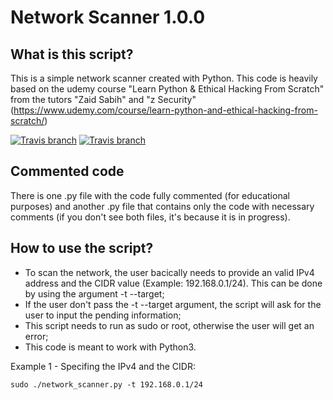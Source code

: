 # Network Scanner 1.0.0

## What is this script?

This is a simple network scanner created with Python. This code is heavily based on the udemy course "Learn Python & Ethical Hacking From Scratch" from the tutors "Zaid Sabih" and "z Security" (https://www.udemy.com/course/learn-python-and-ethical-hacking-from-scratch/)

[![Travis branch](https://img.shields.io/cran/l/devtools.svg)](https://github.com/its0v3r/Network-Scanner/blob/master/LICENSE)
[![Travis branch](https://img.shields.io/badge/made%20with-%3C3-red.svg)](https://github.com/its0v3r/Network-Scanner)

## Commented code

There is one .py file with the code fully commented (for educational purposes) and another .py file that contains only the code with necessary comments (if you don't see both files, it's because it is in progress).

## How to use the script?

- To scan the network, the user bacically needs to provide an valid IPv4 address and the CIDR value (Example: 192.168.0.1/24). This can be done by using the argument -t --target;
- If the user don't pass the -t --target argument, the script will ask for the user to input the pending information;
- This script needs to run as sudo or root, otherwise the user will get an error;
- This code is meant to work with Python3.

Example 1 - Specifing the IPv4 and the CIDR:

```
sudo ./network_scanner.py -t 192.168.0.1/24
```
